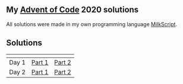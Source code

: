 My [Advent of Code](https://adventofcode.com/) 2020 solutions
-
All solutions were made in my own programming language [MilkScript](https://github.com/badosz0/milkscript).

**Solutions**
-
| []()  | []()                          | []()                          |
|---    |---                            |---                            |
| Day 1 | [Part 1](day-01/part-01.milk) | [Part 2](day-01/part-02.milk) |
| Day 2 | [Part 1](day-02/part-01.milk) | [Part 2](day-02/part-02.milk) |
